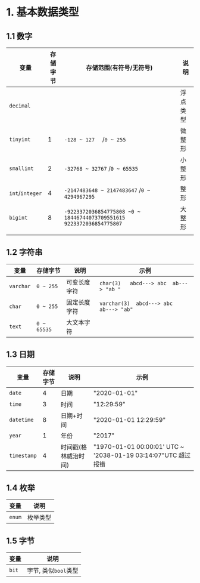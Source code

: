 # 1. 基本数据类型

## 1.1 数字

| 变量            | 存储字节 | 存储范围(有符号/无符号)                                      | 说明     |
| --------------- | -------- | ------------------------------------------------------------ | -------- |
| `decimal`       |          |                                                              | 浮点类型 |
| `tinyint`       | 1        | `-128 ~ 127  `  /`0 ~ 255`                                   | 微整形   |
| `smallint`      | 2        | `-32768 ~ 32767` /`0 ~ 65535`                                | 小整形   |
| `int`/`integer` | 4        | `-2147483648 ~ 2147483647` /`0 ~ 4294967295`                 | 整形     |
| `bigint`        | 8        | `-9223372036854775808 ~0 ~ 18446744073709551615                   9223372036854775807` | 大整形   |
|                 |          |                                                              |          |

## 1.2 字符串

| 变量      | 存储字节    | 说明         | 示例                                     |
| --------- | ----------- | ------------ | ---------------------------------------- |
| `varchar` | `0 ~ 255`   | 可变长度字符 | `char(3)   abcd---> abc  ab---> "ab "`   |
| `char`    | `0 ~ 255`   | 固定长度字符 | `varchar(3)  abcd---> abc   ab---> "ab"` |
| `text`    | `0 ~ 65535` | 大文本字符   |                                          |

## 1.3 日期

| 变量        | 存储字节 | 说明                 | 示例                                                         |
| ----------- | -------- | -------------------- | ------------------------------------------------------------ |
| `date`      | 4        | 日期                 | "2020-01-01"                                                 |
| `time`      | 3        | 时间                 | "12:29:59"                                                   |
| `datetime`  | 8        | 日期+时间            | "2020-01-01 12:29:59"                                        |
| `year`      | 1        | 年份                 | "2017"                                                       |
| `timestamp` | 4        | 时间戳(格林威治时间) | "1970-01-01 00:00:01' UTC ~ '2038-01-19 03:14:07"UTC  超过报错 |

## 1.4 枚举

| 变量   | 说明     |
| ------ | -------- |
| `enum` | 枚举类型 |

## 1.5 字节

| 变量  | 说明                 |
| ----- | -------------------- |
| `bit` | 字节, 类似`bool`类型 |





